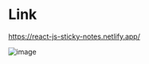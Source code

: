 # Link
https://react-js-sticky-notes.netlify.app/

![image](https://user-images.githubusercontent.com/25538870/173473132-47145782-7c9c-4f15-9c56-8e370814e7f5.png)

